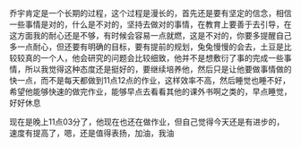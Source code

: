 乔宇肯定是一个长期的过程，这个过程是漫长的，首先还是要有坚定的信念，相信一些事情是对的，什么是不对的，坚持去做对的事情，在教育上要善于去引导，在这方面我的耐心还是不够，有时候会容易一点就燃，这是不对的，你要多提醒自己多一点耐心，但还要有明确的目标，要有提前的规划，兔兔慢慢的会去，土豆是比较较真的一个人，他会研究的问题会比较细致，他并不是想敷衍了事的完成一些事情，所以我觉得这种态度还是挺好的，要继续培养他，然后只是让他要做事情做的快一点，而不是每天都做到11点12点的作业，这样效率不高，然后睡觉也睡不好，希望他能够快速的做完作业，能够早点去看看其他的课外书啊之类的，早点睡觉，好好休息

现在是晚上11点03分了，他现在也还在做作业，但自己觉得今天还是有进步的，速度有提高了，嗯，还是值得表扬，加油，我油
